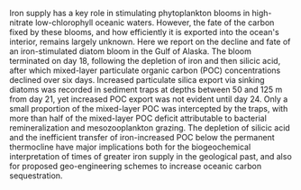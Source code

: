 ---
---
Iron supply has a key role in stimulating phytoplankton blooms in high-nitrate low-chlorophyll oceanic waters. However, the fate of the carbon fixed by these blooms, and how efficiently it is exported into the ocean's interior, remains largely unknown. Here we report on the decline and fate of an iron-stimulated diatom bloom in the Gulf of Alaska. The bloom terminated on day 18, following the depletion of iron and then silicic acid, after which mixed-layer particulate organic carbon (POC) concentrations declined over six days. Increased particulate silica export via sinking diatoms was recorded in sediment traps at depths between 50 and 125 m from day 21, yet increased POC export was not evident until day 24. Only a small proportion of the mixed-layer POC was intercepted by the traps, with more than half of the mixed-layer POC deficit attributable to bacterial remineralization and mesozooplankton grazing. The depletion of silicic acid and the inefficient transfer of iron-increased POC below the permanent thermocline have major implications both for the biogeochemical interpretation of times of greater iron supply in the geological past, and also for proposed geo-engineering schemes to increase oceanic carbon sequestration. 